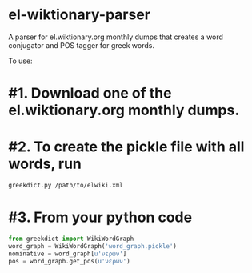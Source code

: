 # el-wiktionary-parser
A parser for el.wiktionary.org monthly dumps that creates a word
conjugator and POS tagger for greek words.

To use:
# #1. Download one of the el.wiktionary.org monthly dumps.
# #2. To create the pickle file with all words, run
```bash
greekdict.py /path/to/elwiki.xml
```
# #3. From your python code
```python
from greekdict import WikiWordGraph
word_graph = WikiWordGraph('word_graph.pickle')
nominative = word_graph[u'νερών']
pos = word_graph.get_pos(u'νερών')
```

